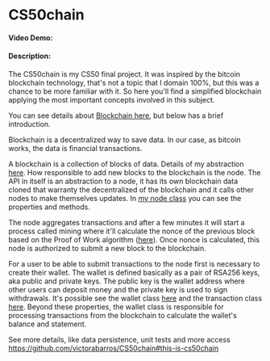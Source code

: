 # CS50chain
#### Video Demo:  <URL HERE>
#### Description:

The CS50chain is my CS50 final project.
It was inspired by the bitcoin blockchain technology, that's not a topic that I domain 100%, but this was a chance to be more familiar with it.
So here you'll find a simplified blockchain applying the most important concepts involved in this subject.

You can see details about [Blockchain here](https://www.investopedia.com/terms/b/blockchain.asp), but below has a brief introduction.

Blockchain is a decentralized way to save data. In our case, as bitcoin works, the data is financial transactions.

A blockchain is a collection of blocks of data. Details of my abstraction [here](./app/block.py).
How responsible to add new blocks to the blockchain is the node.
The API in itself is an abstraction to a node, it has its own blockchain data cloned that warranty the decentralized of the blockchain and it calls other nodes to make themselves updates. In [my node class](./app/node.py) you can see the properties and methods.

The node aggregates transactions and after a few minutes it will start a process called mining where it'll calculate the nonce of the previous block based on the Proof of Work algorithm ([here](./app/block.py)). Once nonce is calculated, this node is authorized to submit a new block to the blockchain.

For a user to be able to submit transactions to the node first is necessary to create their wallet. The wallet is defined basically as a pair of RSA256 keys, aka public and private keys. The public key is the wallet address where other users can deposit money and the private key is used to sign withdrawals. It's possible see the wallet class [here](./app/wallet.py) and the transaction class [here](./app/transaction.py). Beyond these properties, the wallet class is responsible for processing transactions from the blockchain to calculate the wallet's balance and statement.

See more details, like data persistence, unit tests and more access https://github.com/victorabarros/CS50chain#this-is-cs50chain
